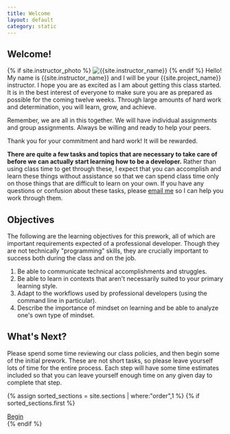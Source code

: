 ```yaml
---
title: Welcome
layout: default
category: static
---
```


## Welcome!

{% if site.instructor_photo %}
  <img alt='{{site.instructor_name}}' src='{{site.instructor_photo}}' class='instructor'>
{% endif %}
Hello! My name is {{site.instructor_name}} and I will be your {{site.project_name}} instructor.  I hope you are as excited as I am about getting this class started. It is in the best interest of everyone to make sure you are as prepared as possible for the coming twelve weeks. Through large amounts of hard work and determination, you will learn, grow, and achieve.

Remember, we are all in this together. We will have individual assignments and group assignments. Always be willing and ready to help your peers.

Thank you for your commitment and hard work! It will be rewarded.

**There are quite a few tasks and topics that are necessary to take care of before we can actually start learning how to be a developer.** Rather than using class time to get through these, I expect that you can accomplish and learn these things without assistance so that we can spend class time only on those things that are difficult to learn on your own. If you have any questions or confusion about these tasks, please [email me](mailto:{{site.instructor_email}}) so I can help you work through them.

## Objectives

The following are the learning objectives for this prework, all of which are important requirements expected of a professional developer. Though they are not technically "programming" skills, they are crucially important to success both during the class and on the job.

1. Be able to communicate technical accomplishments and struggles.
2. Be able to learn in contexts that aren't necessarily suited to your primary learning style.
3. Adapt to the workflows used by professional developers (using the command line in particular).
4. Describe the importance of mindset on learning and be able to analyze one's own type of mindset.

## What's Next?

Please spend some time reviewing our class policies, and then begin some of the initial prework. These are not short tasks, so please leave yourself lots of time for the entire process. Each step will have some time estimates included so that you can leave yourself enough time on any given day to complete that step.

{% assign sorted_sections = site.sections | where:"order",1 %}
{% if sorted_sections.first %}
  <div class='cta'>
    <a href='{{site.baseurl}}{{sorted_sections.first.url}}' class='btn'>Begin</a>
  </div>
{% endif %}
